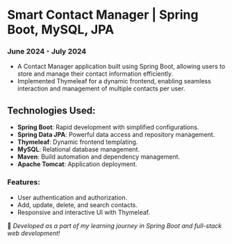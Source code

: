 # Smart Contact Manager | Spring Boot, MySQL, JPA

### June 2024 - July 2024

- A Contact Manager application built using Spring Boot, allowing users to store and manage their contact information efficiently.
- Implemented Thymeleaf for a dynamic frontend, enabling seamless interaction and management of multiple contacts per user.

## Technologies Used:
- **Spring Boot**: Rapid development with simplified configurations.
- **Spring Data JPA**: Powerful data access and repository management.
- **Thymeleaf**: Dynamic frontend templating.
- **MySQL**: Relational database management.
- **Maven**: Build automation and dependency management.
- **Apache Tomcat**: Application deployment.

### Features:
- User authentication and authorization.
- Add, update, delete, and search contacts.
- Responsive and interactive UI with Thymeleaf.

🚀 *Developed as a part of my learning journey in Spring Boot and full-stack web development!*
